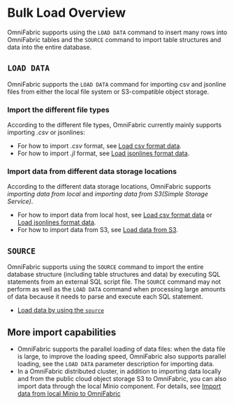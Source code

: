 # Bulk Load Overview

OmniFabric supports using the `LOAD DATA` command to insert many rows into OmniFabric tables and the `SOURCE` command to import table structures and data into the entire database.

## `LOAD DATA`

OmniFabric supports the `LOAD DATA` command for importing csv and jsonline files from either the local file system or S3-compatible object storage.

### Import the different file types

According to the different file types, OmniFabric currently mainly supports importing *.csv* or jsonlines:

- For how to import *.csv* format, see [Load csv format data](load-csv.md).
- For how to import *.jl* format, see [Load jsonlines format data](load-jsonline.md).

### Import data from different data storage locations

According to the different data storage locations, OmniFabric supports *importing data from local* and *importing data from S3(Simple Storage Service)*.

- For how to import data from local host, see [Load csv format data](load-csv.md) or [Load jsonlines format data](load-jsonline.md).
- For how to import data from S3, see [Load data from S3](load-s3.md).

## `SOURCE`

OmniFabric supports using the `SOURCE` command to import the entire database structure (including table structures and data) by executing SQL statements from an external SQL script file. The `SOURCE` command may not perform as well as the `LOAD DATA` command when processing large amounts of data because it needs to parse and execute each SQL statement.

- [Load data by using the `source`](using-source.md)

## More import capabilities

- OmniFabric supports the parallel loading of data files: when the data file is large, to improve the loading speed, OmniFabric also supports parallel loading, see the `LOAD DATA` parameter description for importing data.
- In a OmniFabric distributed cluster, in addition to importing data locally and from the public cloud object storage S3 to OmniFabric, you can also import data through the local Minio component. For details, see [Import data from local Minio to OmniFabric](../../../Deploy/import-data-from-minio-to-mo.md)

